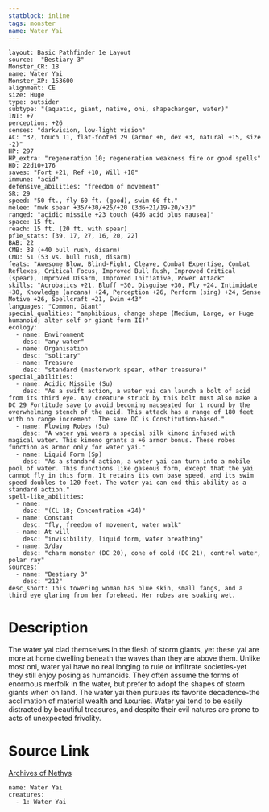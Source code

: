 ```yaml
---
statblock: inline
tags: monster
name: Water Yai
---
```

```statblock
layout: Basic Pathfinder 1e Layout
source:  "Bestiary 3"
Monster_CR: 18
name: Water Yai
Monster_XP: 153600
alignment: CE
size: Huge
type: outsider
subtype: "(aquatic, giant, native, oni, shapechanger, water)"
INI: +7
perception: +26
senses: "darkvision, low-light vision"
AC: "32, touch 11, flat-footed 29 (armor +6, dex +3, natural +15, size -2)"
HP: 297
HP_extra: "regeneration 10; regeneration weakness fire or good spells"
HD: 22d10+176
saves: "Fort +21, Ref +10, Will +18"
immune: "acid"
defensive_abilities: "freedom of movement"
SR: 29
speed: "50 ft., fly 60 ft. (good), swim 60 ft."
melee: "mwk spear +35/+30/+25/+20 (3d6+21/19-20/×3)"
ranged: "acidic missile +23 touch (4d6 acid plus nausea)"
space: 15 ft.
reach: 15 ft. (20 ft. with spear)
pf1e_stats: [39, 17, 27, 16, 20, 22]
BAB: 22
CMB: 38 (+40 bull rush, disarm)
CMD: 51 (53 vs. bull rush, disarm)
feats: "Awesome Blow, Blind-Fight, Cleave, Combat Expertise, Combat Reflexes, Critical Focus, Improved Bull Rush, Improved Critical (spear), Improved Disarm, Improved Initiative, Power Attack"
skills: "Acrobatics +21, Bluff +30, Disguise +30, Fly +24, Intimidate +30, Knowledge (arcana) +24, Perception +26, Perform (sing) +24, Sense Motive +26, Spellcraft +21, Swim +43"
languages: "Common, Giant"
special_qualities: "amphibious, change shape (Medium, Large, or Huge humanoid; alter self or giant form II)"
ecology:
  - name: Environment
    desc: "any water"
  - name: Organisation
    desc: "solitary"
  - name: Treasure
    desc: "standard (masterwork spear, other treasure)"
special_abilities:
  - name: Acidic Missile (Su)
    desc: "As a swift action, a water yai can launch a bolt of acid from its third eye. Any creature struck by this bolt must also make a DC 29 Fortitude save to avoid becoming nauseated for 1 round by the overwhelming stench of the acid. This attack has a range of 180 feet with no range increment. The save DC is Constitution-based."
  - name: Flowing Robes (Su)
    desc: "A water yai wears a special silk kimono infused with magical water. This kimono grants a +6 armor bonus. These robes function as armor only for water yai."
  - name: Liquid Form (Sp)
    desc: "As a standard action, a water yai can turn into a mobile pool of water. This functions like gaseous form, except that the yai cannot fly in this form. It retains its own base speed, and its swim speed doubles to 120 feet. The water yai can end this ability as a standard action."
spell-like_abilities:
  - name:
    desc: "(CL 18; Concentration +24)"
  - name: Constant
    desc: "fly, freedom of movement, water walk"
  - name: At will
    desc: "invisibility, liquid form, water breathing"
  - name: 3/day
    desc: "charm monster (DC 20), cone of cold (DC 21), control water, polar ray"
sources:
  - name: "Bestiary 3"
    desc: "212"
desc_short: This towering woman has blue skin, small fangs, and a third eye glaring from her forehead. Her robes are soaking wet.
```
# Description
The water yai clad themselves in the flesh of storm giants, yet these yai are more at home dwelling beneath the waves than they are above them. Unlike most oni, water yai have no real longing to rule or infiltrate societies-yet they still enjoy posing as humanoids. They often assume the forms of enormous merfolk in the water, but prefer to adopt the shapes of storm giants when on land. The water yai then pursues its favorite decadence-the acclimation of material wealth and luxuries. Water yai tend to be easily distracted by beautiful treasures, and despite their evil natures are prone to acts of unexpected frivolity.
# Source Link
[Archives of Nethys](https://aonprd.com/MonsterDisplay.aspx?ItemName=Water%20Yai)
```encounter-table
name: Water Yai
creatures:
  - 1: Water Yai
```
